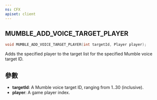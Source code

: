 ```yaml
---
ns: CFX
apiset: client
---
```

## MUMBLE_ADD_VOICE_TARGET_PLAYER

```c
void MUMBLE_ADD_VOICE_TARGET_PLAYER(int targetId, Player player);
```

Adds the specified player to the target list for the specified Mumble voice target ID.

## 參數
* **targetId**: A Mumble voice target ID, ranging from 1..30 (inclusive).
* **player**: A game player index.
